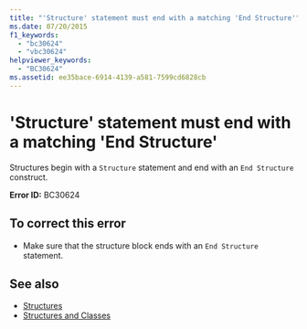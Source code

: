 ```yaml
---
title: "'Structure' statement must end with a matching 'End Structure'"
ms.date: 07/20/2015
f1_keywords: 
  - "bc30624"
  - "vbc30624"
helpviewer_keywords: 
  - "BC30624"
ms.assetid: ee35bace-6914-4139-a581-7599cd6828cb
---
```

# 'Structure' statement must end with a matching 'End Structure'
Structures begin with a `Structure` statement and end with an `End Structure` construct.  
  
 **Error ID:** BC30624  
  
## To correct this error  
  
- Make sure that the structure block ends with an `End Structure` statement.  
  
## See also

- [Structures](../programming-guide/language-features/data-types/structures.md)
- [Structures and Classes](../programming-guide/language-features/data-types/structures-and-classes.md)
